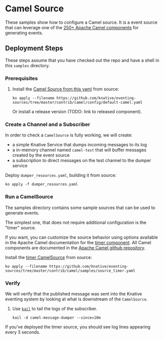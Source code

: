 # Camel Source

These samples show how to configure a Camel source. It is a event source that
can leverage one of the [250+ Apache Camel components](https://github.com/apache/camel/tree/master/components)
for generating events.

## Deployment Steps

These steps assume that you have checked out the repo and have a shell in this
`samples` directory.

### Prerequisites

1. Install the
   [Camel Source from this yaml](../config/default-camel.yaml) from
   source:

   ```shell
   ko apply --filename https://github.com/knative/eventing-sources/tree/master/contrib/camel/config/default-camel.yaml
   ```

   Or install a release version (TODO: link to released component).

### Create a Channel and a Subscriber

In order to check a `CamelSource` is fully working, we will create:
- a simple Knative Service that dumps incoming messages to its log
- a in-memory channel named `camel-test` that will buffer messages created by the event source
- a subscription to direct messages on the test channel to the dumper service

Deploy `dumper_resources.yaml`, building it from source:

```shell
ko apply -f dumper_resources.yaml
```

### Run a CamelSource

The samples directory contains some sample sources that can be used to generate events.

The simplest one, that does not require additional configuration is the "timer" source.

If you want, you can customize the source behavior using options available in the Apache Camel documentation for the
[timer component](https://github.com/apache/camel/blob/master/camel-core/src/main/docs/timer-component.adoc).
All Camel components are documented in the [Apache Camel github repository](https://github.com/apache/camel/tree/master/components).

Install the [timer CamelSource](source_timer.yaml) from source:

   ```shell
   ko apply --filename https://github.com/knative/eventing-sources/tree/master/contrib/camel/samples/source_timer.yaml
   ```

### Verify

We will verify that the published message was sent into the Knative eventing
system by looking at what is downstream of the `CamelSource`.

1. Use [`kail`](https://github.com/boz/kail) to tail the logs of the subscriber.

   ```shell
   kail -d camel-message-dumper --since=10m
   ```

If you've deployed the timer source, you should see log lines appearing every 3 seconds.

